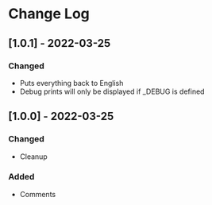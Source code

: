 # Change Log

## [1.0.1] - 2022-03-25

### Changed

- Puts everything back to English
- Debug prints will only be displayed if _DEBUG is defined

## [1.0.0] - 2022-03-25

### Changed

- Cleanup

### Added

- Comments
